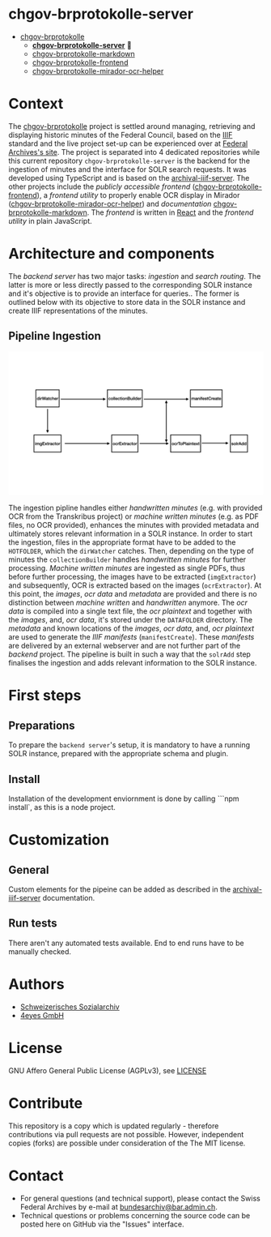 # chgov-brprotokolle-server

- [chgov-brprotokolle](https://github.com/SwissFederalArchives/chgov-brprotokolle)
  - **[chgov-brprotokolle-server](https://github.com/SwissFederalArchives/chgov-brprotokolle-server)** :triangular_flag_on_post:
  - [chgov-brprotokolle-markdown](https://github.com/SwissFederalArchives/chgov-brprotokolle-markdown)
  - [chgov-brprotokolle-frontend](https://github.com/SwissFederalArchives/chgov-brprotokolle-frontend)
  - [chgov-brprotokolle-mirador-ocr-helper](https://github.com/SwissFederalArchives/chgov-brprotokolle-mirador-ocr-helper)

# Context

The [chgov-brprotokolle](https://github.com/SwissFederalArchives/chgov-brprotokolle) project is settled around managing, retrieving and displaying historic minutes of the Federal Council, based on the [IIIF](https://iiif.io/) standard and the live project set-up can be experienced over at [Federal Archives's site](https://www.chgov.bar.admin.ch/search). The project is separated into 4 dedicated repositories while this current repository `chgov-brprotokolle-server` is the backend for the ingestion of minutes and the interface for SOLR search requests. It was developed using TypeScript and is based on the [archival-iiif-server](https://github.com/archival-IIIF/server). The other projects include the _publicly accessible frontend_ ([chgov-brprotokolle-frontend](https://github.com/SwissFederalArchives/chgov-brprotokolle-frontend)), a _frontend utility_ to properly enable OCR display in Mirador ([chgov-brprotokolle-mirador-ocr-helper](https://github.com/SwissFederalArchives/chgov-brprotokolle-mirador-ocr-helper)) and _documentation_ [chgov-brprotokolle-markdown](https://github.com/SwissFederalArchives/chgov-brprotokolle-markdown). The _frontend_ is written in [React](https://reactjs.org/) and the _frontend utility_ in plain JavaScript.

# Architecture and components

The _backend server_ has two major tasks: _ingestion_ and _search routing_. The latter is more or less directly passed to the corresponding SOLR instance and it's objective is to provide an interface for queries.. The former is outlined below with its objective to store data in the SOLR instance and create IIIF representations of the minutes.

## Pipeline Ingestion

![Pipeline](doc/images/brprotokolle-server-pipeline.png)

The ingestion pipline handles either _handwritten minutes_ (e.g. with provided OCR from the Transkribus project) or _machine written minutes_ (e.g. as PDF files, no OCR provided), enhances the minutes with provided metadata and ultimately stores relevant information in a SOLR instance.
In order to start the ingestion, files in the appropriate format have to be added to the `HOTFOLDER`, which the `dirWatcher` catches. Then, depending on the type of minutes the `collectionBuilder` handles _handwritten minutes_ for further processing. _Machine written minutes_ are ingested as single PDFs, thus before further processing, the images have to be extracted (`imgExtractor`) and subsequently, OCR is extracted based on the images (`ocrExtractor`).
At this point, the _images_, _ocr data_ and _metadata_ are provided and there is no distinction between _machine written_ and _handwritten_ anymore.
The _ocr data_ is compiled into a single text file, the _ocr plaintext_ and together with the _images_, and, _ocr data_, it's stored under the `DATAFOLDER` directory.
The _metadata_ and known locations of the _images_, _ocr data_, and, _ocr plaintext_ are used to generate the _IIIF manifests_ (`manifestCreate`).
These _manifests_ are delivered by an external webserver and are not further part of the _backend_ project.
The pipeline is built in such a way that the `solrAdd` step finalises the ingestion and adds relevant information to the SOLR instance.

# First steps

## Preparations

To prepare the `backend server`'s setup, it is mandatory to have a running SOLR instance, prepared with the appropriate schema and plugin.

## Install

Installation of the development enviornment is done by calling ```npm install`, as this is a node project.

# Customization

## General

Custom elements for the pipeine can be added as described in the [archival-iiif-server](https://github.com/archival-IIIF/server) documentation.

## Run tests

There aren't any automated tests available. End to end runs have to be manually checked.

# Authors

- [Schweizerisches Sozialarchiv](https://www.sozialarchiv.ch/)
- [4eyes GmbH](https://www.4eyes.ch/)

# License

GNU Affero General Public License (AGPLv3), see [LICENSE](LICENSE)

# Contribute

This repository is a copy which is updated regularly - therefore contributions via pull requests are not possible. However, independent copies (forks) are possible under consideration of the The MIT license.

# Contact

- For general questions (and technical support), please contact the Swiss Federal Archives by e-mail at bundesarchiv@bar.admin.ch.
- Technical questions or problems concerning the source code can be posted here on GitHub via the "Issues" interface.

